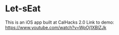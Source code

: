 # Let-sEat
This is an iOS app built at CalHacks 2.0
Link to demo: https://www.youtube.com/watch?v=WpOj1XBlZJk
